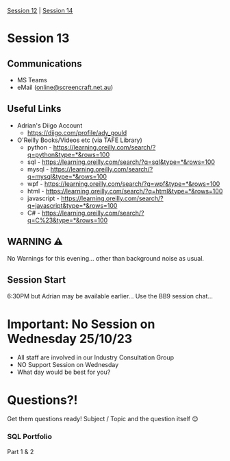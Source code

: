 [Session 12](../session_12/OSS-12-Programming.md) | [Session 14](../session_14/OSS-14-Programming.md)

# Session 13

## Communications
- MS Teams
- eMail (online@screencraft.net.au)

## Useful Links
- Adrian's Diigo Account 
  - https://diigo.com/profile/ady_gould
- O'Reilly Books/Videos etc (via TAFE Library)
  - python -  https://learning.oreilly.com/search/?q=python&type=*&rows=100
  - sql -  https://learning.oreilly.com/search/?q=sql&type=*&rows=100
  - mysql -  https://learning.oreilly.com/search/?q=mysql&type=*&rows=100
  - wpf -  https://learning.oreilly.com/search/?q=wpf&type=*&rows=100
  - html -  https://learning.oreilly.com/search/?q=html&type=*&rows=100
  - javascript -  https://learning.oreilly.com/search/?q=javascript&type=*&rows=100
  - C# -  https://learning.oreilly.com/search/?q=C%23&type=*&rows=100

## WARNING ⚠️
No Warnings for this evening... other than background noise as usual.

## Session Start
6:30PM but Adrian may be available earlier...
Use the BB9 session chat...

# Important: No Session on Wednesday 25/10/23

- All staff are involved in our Industry Consultation Group
- NO Support Session on Wednesday
- What day would be best for you? 


# Questions?!
Get them questions ready!
Subject / Topic  and the question itself 😊


### SQL Portfolio
Part 1 & 2

